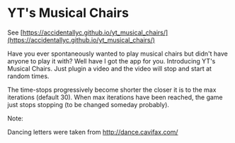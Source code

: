# YT's Musical Chairs

See [https://accidentallyc.github.io/yt_musical_chairs/](https://accidentallyc.github.io/yt_musical_chairs/)

Have you ever spontaneously wanted to play musical  chairs but didn't have anyone to play it with? Well have I got the app for you. Introducing YT's Musical Chairs. Just plugin a video and the video will stop and start at random times. 

The time-stops progressively become shorter the closer it is to the max iterations (default 30). When max iterations have been reached, the game just stops stopping (to be changed someday probably).



Note:

Dancing letters were taken from <http://dance.cavifax.com/>


